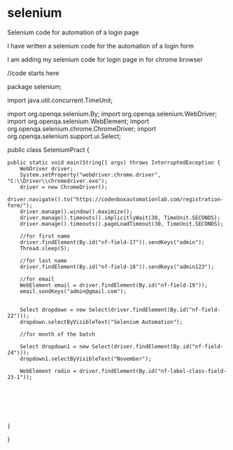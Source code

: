 # selenium
Selenium code for automation of a login page 

I have written a selenium code for the automation of a login form

I am adding my selenium code for login page in for chrome browser 


//code starts here

package selenium;

import java.util.concurrent.TimeUnit;

import org.openqa.selenium.By;
import org.openqa.selenium.WebDriver;
import org.openqa.selenium.WebElement;
import org.openqa.selenium.chrome.ChromeDriver;
import org.openqa.selenium.support.ui.Select;

public class SeleniumPract {

	public static void main(String[] args) throws InterruptedException {
		WebDriver driver;
		System.setProperty("webdriver.chrome.driver", "C:\\Driver\\chromedriver.exe");
		driver = new ChromeDriver();
		driver.navigate().to("https://codenboxautomationlab.com/registration-form/");
		driver.manage().window().maximize();
		driver.manage().timeouts().implicitlyWait(30, TimeUnit.SECONDS);
		driver.manage().timeouts().pageLoadTimeout(30, TimeUnit.SECONDS);
		
		//for first name
		driver.findElement(By.id("nf-field-17")).sendKeys("admin");
		Thread.sleep(5);
		
		//for last name
		driver.findElement(By.id("nf-field-18")).sendKeys("admin123");
		
		//for email
		WebElement email = driver.findElement(By.id("nf-field-19"));
		email.sendKeys("admin@gmail.com");
		
		
		Select dropdown = new Select(driver.findElement(By.id("nf-field-22")));
		dropdown.selectByVisibleText("Selenium Automation");
		
		//for month of the batch
		
		Select dropdown1 = new Select(driver.findElement(By.id("nf-field-24")));
		dropdown1.selectByVisibleText("November");
		
		WebElement radio = driver.findElement(By.id("nf-label-class-field-23-1"));
		
		
		
		
	
		

	}

}
